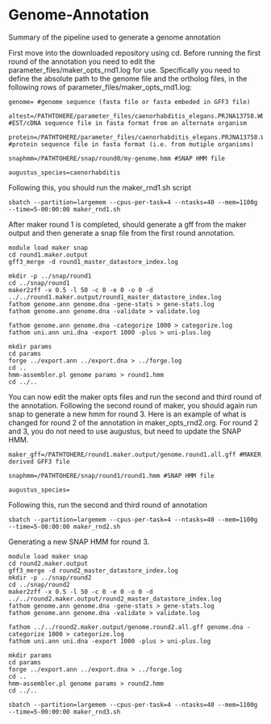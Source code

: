 # Genome-Annotation
Summary of the pipeline used to generate a genome annotation

First move into the downloaded repository using cd.
Before running the first round of the annotation you need to edit the parameter_files/maker_opts_rnd1.log for use. Specifically you need to define the absolute path to the genome file and the ortholog files, in the following rows of parameter_files/maker_opts_rnd1.log:

```
genome= #genome sequence (fasta file or fasta embeded in GFF3 file)

altest=/PATHTOHERE/parameter_files/caenorhabditis_elegans.PRJNA13758.WBPS15.mRNA_transcripts.fa,/PATHTOHERE/parameter_files/strongyloides_ratti.PRJEB125.WBPS15.mRNA_transcripts.fa #EST/cDNA sequence file in fasta format from an alternate organism

protein=/PATHTOHERE/parameter_files/caenorhabditis_elegans.PRJNA13758.WBPS15.protein.fa,/PATHTOHERE/parameter_files/strongyloides_ratti.PRJEB125.WBPS15.protein.fa  #protein sequence file in fasta format (i.e. from mutiple organisms)

snaphmm=/PATHTOHERE/snap/round0/my-genome.hmm #SNAP HMM file

augustus_species=caenorhabditis
```

Following this, you should run the maker_rnd1.sh script

```
sbatch --partition=largemem --cpus-per-task=4 --ntasks=40 --mem=1100g --time=5-00:00:00 maker_rnd1.sh
```

After maker round 1 is completed, should generate a gff from the maker output and then generate a snap file from the first round annotation.

```
module load maker snap
cd round1.maker.output
gff3_merge -d round1_master_datastore_index.log

mkdir -p ../snap/round1
cd ../snap/round1
maker2zff -x 0.5 -l 50 -c 0 -e 0 -o 0 -d ../../round1.maker.output/round1_master_datastore_index.log
fathom genome.ann genome.dna -gene-stats > gene-stats.log
fathom genome.ann genome.dna -validate > validate.log

fathom genome.ann genome.dna -categorize 1000 > categorize.log
fathom uni.ann uni.dna -export 1000 -plus > uni-plus.log

mkdir params
cd params
forge ../export.ann ../export.dna > ../forge.log
cd ..
hmm-assembler.pl genome params > round1.hmm
cd ../..
```

You can now edit the maker opts files and run the second and third round of the annotation. Following the second round of maker, you should again run snap to generate a new hmm for round 3. Here is an example of what is changed for round 2 of the annotation in maker_opts_rnd2.org. For round 2 and 3, you do not need to use augustus, but need to update the SNAP HMM.

```
maker_gff=/PATHTOHERE/round1.maker.output/genome.round1.all.gff #MAKER derived GFF3 file

snaphmm=/PATHTOHERE/snap/round1/round1.hmm #SNAP HMM file

augustus_species=
```

Following this, run the second and third round of annotation

```
sbatch --partition=largemem --cpus-per-task=4 --ntasks=40 --mem=1100g --time=5-00:00:00 maker_rnd2.sh
```

Generating a new SNAP HMM for round 3.

```
module load maker snap
cd round2.maker.output
gff3_merge -d round2_master_datastore_index.log
mkdir -p ../snap/round2
cd ../snap/round2
maker2zff -x 0.5 -l 50 -c 0 -e 0 -o 0 -d ../../round2.maker.output/round2_master_datastore_index.log
fathom genome.ann genome.dna -gene-stats > gene-stats.log
fathom genome.ann genome.dna -validate > validate.log

fathom ../../round2.maker.output/genome.round2.all.gff genome.dna -categorize 1000 > categorize.log
fathom uni.ann uni.dna -export 1000 -plus > uni-plus.log

mkdir params
cd params
forge ../export.ann ../export.dna > ../forge.log
cd ..
hmm-assembler.pl genome params > round2.hmm
cd ../..
```

```
sbatch --partition=largemem --cpus-per-task=4 --ntasks=40 --mem=1100g --time=5-00:00:00 maker_rnd3.sh
```
